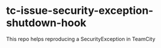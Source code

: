 # tc-issue-security-exception-shutdown-hook
This repo helps reproducing a SecurityException in TeamCity
